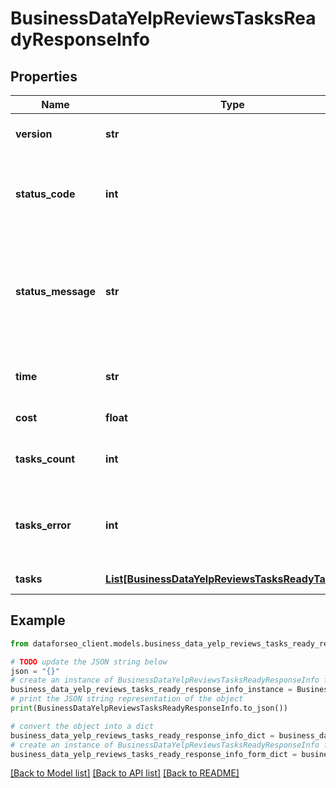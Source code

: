 # BusinessDataYelpReviewsTasksReadyResponseInfo


## Properties

Name | Type | Description | Notes
------------ | ------------- | ------------- | -------------
**version** | **str** | the current version of the API | [optional] 
**status_code** | **int** | general status code you can find the full list of the response codes here | [optional] 
**status_message** | **str** | general informational message you can find the full list of general informational messages here | [optional] 
**time** | **str** | total execution time, seconds | [optional] 
**cost** | **float** | total tasks cost, USD | [optional] 
**tasks_count** | **int** | the number of tasks in the tasks array | [optional] 
**tasks_error** | **int** | the number of tasks in the tasks array returned with an error | [optional] 
**tasks** | [**List[BusinessDataYelpReviewsTasksReadyTaskInfo]**](BusinessDataYelpReviewsTasksReadyTaskInfo.md) | array of tasks | [optional] 

## Example

```python
from dataforseo_client.models.business_data_yelp_reviews_tasks_ready_response_info import BusinessDataYelpReviewsTasksReadyResponseInfo

# TODO update the JSON string below
json = "{}"
# create an instance of BusinessDataYelpReviewsTasksReadyResponseInfo from a JSON string
business_data_yelp_reviews_tasks_ready_response_info_instance = BusinessDataYelpReviewsTasksReadyResponseInfo.from_json(json)
# print the JSON string representation of the object
print(BusinessDataYelpReviewsTasksReadyResponseInfo.to_json())

# convert the object into a dict
business_data_yelp_reviews_tasks_ready_response_info_dict = business_data_yelp_reviews_tasks_ready_response_info_instance.to_dict()
# create an instance of BusinessDataYelpReviewsTasksReadyResponseInfo from a dict
business_data_yelp_reviews_tasks_ready_response_info_form_dict = business_data_yelp_reviews_tasks_ready_response_info.from_dict(business_data_yelp_reviews_tasks_ready_response_info_dict)
```
[[Back to Model list]](../README.md#documentation-for-models) [[Back to API list]](../README.md#documentation-for-api-endpoints) [[Back to README]](../README.md)


